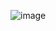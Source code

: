 ![image](https://user-images.githubusercontent.com/77121931/229542776-7f639244-a8db-449a-bb13-a910adb7be0b.png)
